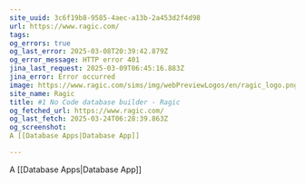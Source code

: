```yaml
---
site_uuid: 3c6f19b8-9585-4aec-a13b-2a453d2f4d98
url: https://www.ragic.com/
tags: 
og_errors: true
og_last_error: 2025-03-08T20:39:42.879Z
og_error_message: HTTP error 401
jina_last_request: 2025-03-09T06:45:16.883Z
jina_error: Error occurred
image: https://www.ragic.com/sims/img/webPreviewLogos/en/ragic_logo.png
site_name: Ragic
title: #1 No Code database builder - Ragic
og_fetched_url: https://www.ragic.com/
og_last_fetch: 2025-03-24T06:28:39.863Z
og_screenshot: 
A [[Database Apps|Database App]]

---
```


A [[Database Apps|Database App]]
